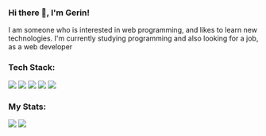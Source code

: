 ### Hi there 👋, I'm Gerin!

I am someone who is interested in web programming, and likes to learn new technologies. I'm currently studying programming and also looking for a job, as a web developer
<!--
**gerinsp/gerinsp** is a ✨ _special_ ✨ repository because its `README.md` (this file) appears on your GitHub profile.

Here are some ideas to get you started:

- 🔭 I’m currently working on ...
- 🌱 I’m currently learning ...
- 👯 I’m looking to collaborate on ...
- 🤔 I’m looking for help with ...
- 💬 Ask me about ...
- 📫 How to reach me: ...
- 😄 Pronouns: ...
- ⚡ Fun fact: ...
-->
### Tech Stack: 
<p>
    <img src="https://img.shields.io/badge/OS-Windows-blue?&logo=windows" />
    <img src="https://img.shields.io/badge/Framework-Laravel-blue?&logo=laravel&logoColor=red" />
    <img src="https://img.shields.io/badge/Text%20Editor-Visual%20Studio%20Code-blue?&logo=visual%20studio%20code&logoColor=blue" />
    <img src="https://img.shields.io/badge/DBMS-MySQL|Redis-blue?&logo=mysql" />
    <img src="https://img.shields.io/badge/Version%20Control-Git-blue?&logo=git" />
</p>

### My Stats:
<p>
  <img src="https://github-readme-stats.vercel.app/api?username=gerinsp&show_icons=true&theme=tokyonight&repo=stats" />
  <img src="https://github-readme-stats.vercel.app/api/top-langs/?username=gerinsp&layout=compact&theme=tokyonight" />
</p>
